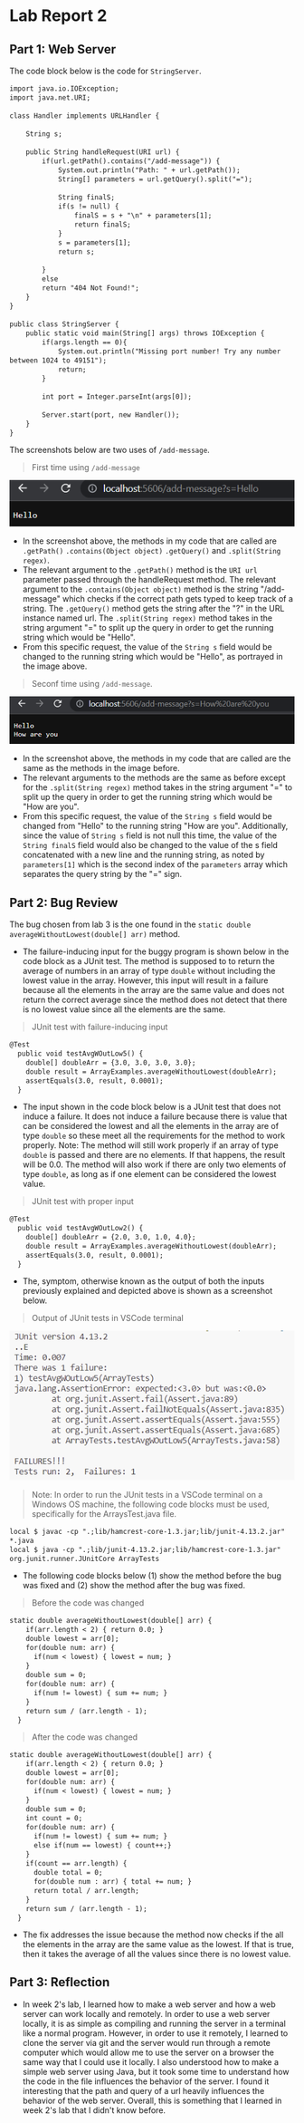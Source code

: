 # Lab Report 2

## Part 1: Web Server

The code block below is the code for ```StringServer```.

```
import java.io.IOException;
import java.net.URI;

class Handler implements URLHandler {

    String s;

    public String handleRequest(URI url) {
        if(url.getPath().contains("/add-message")) {
            System.out.println("Path: " + url.getPath());
            String[] parameters = url.getQuery().split("=");
            
            String finalS;
            if(s != null) {
                finalS = s + "\n" + parameters[1];
                return finalS;
            }
            s = parameters[1];
            return s;

        }
        else
        return "404 Not Found!";
    }
}

public class StringServer {
    public static void main(String[] args) throws IOException {
        if(args.length == 0){
            System.out.println("Missing port number! Try any number between 1024 to 49151");
            return;
        }

        int port = Integer.parseInt(args[0]);

        Server.start(port, new Handler());
    }
}
```

The screenshots below are two uses of ```/add-message```.

> First time using ```/add-message```

![Image](StringServerAdd1.png)

* In the screenshot above, the methods in my code that are called are ```.getPath()``` ```.contains(Object object)``` ```.getQuery()``` and ```.split(String regex)```.
* The relevant argument to the ```.getPath()``` method is the ```URI url``` parameter passed through the handleRequest method.  The relevant argument to the ```.contains(Object object)``` method is the string "/add-message" which checks if the correct path gets typed to keep track of a string.  The ```.getQuery()``` method gets the string after the "?" in the URL instance named url. The ```.split(String regex)``` method takes in the string argument "=" to split up the query in order to get the running string which would be "Hello". 
* From this specific request, the value of the ```String s``` field would be changed to the running string which would be "Hello", as portrayed in the image above.

> Seconf time using ```/add-message```.

![Image](StringServerAdd2.png)

* In the screenshot above, the methods in my code that are called are the same as the methods in the image before.
* The relevant arguments to the methods are the same as before except for the ```.split(String regex)``` method takes in the string argument "=" to split up the query in order to get the running string which would be "How are you". 
* From this specific request, the value of the ```String s``` field would be changed from "Hello" to the running string "How are you".  Additionally, since the value of ```String s``` field is not null this time, the value of the ```String finalS``` field would also be changed to the value of the s field concatenated with a new line and the running string, as noted by ```parameters[1]``` which is the second index of the ```parameters``` array which separates the query string by the "=" sign.


## Part 2: Bug Review

The bug chosen from lab 3 is the one found in the ```static double averageWithoutLowest(double[] arr)``` method.

* The failure-inducing input for the buggy program is shown below in the code block as a JUnit test.  The method is supposed to to return the average of numbers in an array of type ```double``` without including the lowest value in the array.  However, this input will result in a failure because all the elements in the array are the same value and does not return the correct average since the method does not detect that there is no lowest value since all the elements are the same.

> JUnit test with failure-inducing input

```
@Test
  public void testAvgWOutLow5() {
    double[] doubleArr = {3.0, 3.0, 3.0, 3.0};
    double result = ArrayExamples.averageWithoutLowest(doubleArr);
    assertEquals(3.0, result, 0.0001);
  }
```

* The input shown in the code block below is a JUnit test that does not induce a failure.  It does not induce a failure because there is value that can be considered the lowest and all the elements in the array are of type ```double``` so these meet all the requirements for the method to work properly.
Note: The method will still work properly if an array of type ```double``` is passed and there are no elements.  If that happens, the result will be 0.0. The method will also work if there are only two elements of type ```double```, as long as if one element can be considered the lowest value.

> JUnit test with proper input

```
@Test
  public void testAvgWOutLow2() {
    double[] doubleArr = {2.0, 3.0, 1.0, 4.0};
    double result = ArrayExamples.averageWithoutLowest(doubleArr);
    assertEquals(3.0, result, 0.0001);
  }
```

* The, symptom, otherwise known as the output of both the inputs previously explained and depicted above is shown as a screenshot below.  

> Output of JUnit tests in VSCode terminal

![Image](SymptomJUnitLab3.png)

> Note: In order to run the JUnit tests in a VSCode terminal on a Windows OS machine, the following code blocks must be used, specifically for the ArraysTest.java file.

```
local $ javac -cp ".;lib/hamcrest-core-1.3.jar;lib/junit-4.13.2.jar" *.java
local $ java -cp ".;lib/junit-4.13.2.jar;lib/hamcrest-core-1.3.jar" org.junit.runner.JUnitCore ArrayTests
```

* The following code blocks below (1) show the method before the bug was fixed and (2) show the method after the bug was fixed.

> Before the code was changed

```
static double averageWithoutLowest(double[] arr) {
    if(arr.length < 2) { return 0.0; }
    double lowest = arr[0];
    for(double num: arr) {
      if(num < lowest) { lowest = num; }
    }
    double sum = 0;
    for(double num: arr) {
      if(num != lowest) { sum += num; }
    }
    return sum / (arr.length - 1);
  }
```

> After the code was changed

```
static double averageWithoutLowest(double[] arr) {
    if(arr.length < 2) { return 0.0; }
    double lowest = arr[0];
    for(double num: arr) {
      if(num < lowest) { lowest = num; }
    }
    double sum = 0;
    int count = 0;
    for(double num: arr) {
      if(num != lowest) { sum += num; }
      else if(num == lowest) { count++;}
    }
    if(count == arr.length) {
      double total = 0; 
      for(double num : arr) { total += num; }
      return total / arr.length;
    }
    return sum / (arr.length - 1);
  }
```

* The fix addresses the issue because the method now checks if the all the elements in the array are the same value as the lowest.  If that is true, then it takes the average of all the values since there is no lowest value.

## Part 3: Reflection

* In week 2's lab, I learned how to make a web server and how a web server can work locally and remotely.  In order to use a web server locally, it is as simple as compiling and running the server in a terminal like a normal program.  However, in order to use it remotely, I learned to clone the server via git and the server would run through a remote computer which would allow me to use the server on a browser the same way that I could use it locally.  I also understood how to make a simple web server using Java, but it took some time to understand how the code in the file influences the behavior of the server.  I found it interesting that the path and query of a url heavily influences the behavior of the web server.  Overall, this is something that I learned in week 2's lab that I didn't know before.
